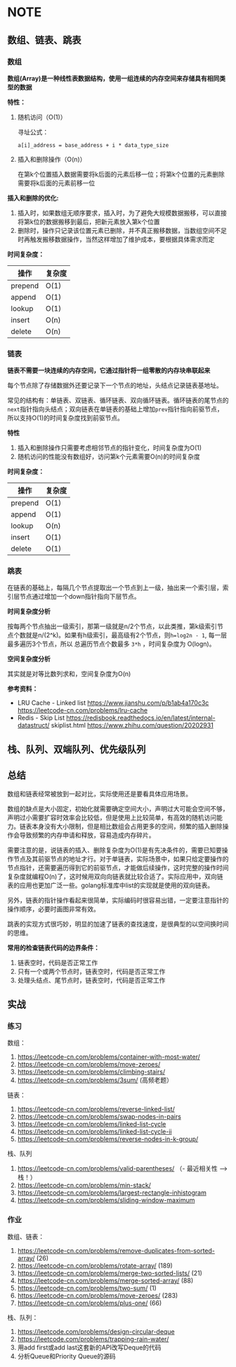 # NOTE

## 数组、链表、跳表

### 数组

**数组(Array)是一种线性表数据结构，使用一组连续的内存空间来存储具有相同类型的数据**

**特性：**

1. 随机访问（O(1)）

    寻址公式：

    ```
    a[i]_address = base_address + i * data_type_size
    ```
2. 插入和删除操作（O(n)）

    在第k个位置插入数据需要将k后面的元素后移一位；将第k个位置的元素删除需要将k后面的元素前移一位

**插入和删除的优化:**

1. 插入时，如果数组无顺序要求，插入时，为了避免大规模数据搬移，可以直接将第k位的数据搬移到最后，把新元素放入第k个位置
2. 删除时，操作只记录该位置元素已删除，并不真正搬移数据，当数组空间不足时再触发搬移数据操作，当然这样增加了维护成本，要根据具体需求而定

**时间复杂度：**

| 操作 | 复杂度 |
|-----|-------|
| prepend | O(1) |
| append  | O(1) |
| lookup  | O(1) |
| insert  | O(n) | 
| delete  | O(n) |

### 链表

**链表不需要一块连续的内存空间，它通过指针将一组零散的内存块串联起来**

每个节点除了存储数据外还要记录下一个节点的地址，头结点记录链表基地址。

常见的结构有：单链表、双链表、循环链表、双向循环链表。循环链表的尾节点的`next`指针指向头结点；双向链表在单链表的基础上增加`prev`指针指向前驱节点，所以支持O(1)的时间复杂度找到前驱节点。

**特性**

1. 插入和删除操作只需要考虑相邻节点的指针变化，时间复杂度为O(1)
2. 随机访问的性能没有数组好，访问第k个元素需要O(n)的时间复杂度

**时间复杂度：**

| 操作 | 复杂度 |
|-----|-------|
| prepend | O(1) |
| append  | O(1) |
| lookup  | O(n) |
| insert  | O(1) | 
| delete  | O(1) |

### 跳表

在链表的基础上，每隔几个节点提取出一个节点到上一级，抽出来一个索引层，索引层节点通过增加一个down指针指向下层节点。

**时间复杂度分析**

按每两个节点抽出一级索引，那第一级就是n/2个节点，以此类推，第k级索引节点个数就是n/(2^k)。如果有h级索引，最高级有2个节点，则`h=log2n - 1`, 每一层最多遍历3个节点，所以
总遍历节点个数最多 `3*h` ，时间复杂度为 O(logn)。

**空间复杂度分析**

其实就是对等比数列求和，空间复杂度为O(n)

**参考资料：**

* LRU Cache - Linked list https://www.jianshu.com/p/b1ab4a170c3c https://leetcode-cn.com/problems/lru-cache
* Redis - Skip List https://redisbook.readthedocs.io/en/latest/internal-datastruct/ skiplist.html https://www.zhihu.com/question/20202931

## 栈、队列、双端队列、优先级队列


## 总结

数组和链表经常被放到一起对比，实际使用还是要看具体应用场景。

数组的缺点是大小固定，初始化就需要确定空间大小，声明过大可能会空间不够，声明过小需要扩容时效率会比较低，但是使用上比较简单，有高效的随机访问能力。链表本身没有大小限制，但是相比数组会占用更多的空间，频繁的插入删除操作会导致频繁的内存申请和释放，容易造成内存碎片。

需要注意的是，说链表的插入、删除复杂度为O(1)是有先决条件的，需要已知要操作节点及其前驱节点的地址才行。对于单链表，实际场景中，如果只给定要操作的节点指针，还需要遍历得到它的前驱节点，才能做后续操作，这时完整的操作时间复杂度就编程O(n)了，这时候用双向向链表就比较合适了。实际应用中，双向链表的应用也更加广泛一些。golang标准库中list的实现就是使用的双向链表。

另外，链表的指针操作看起来很简单，实际编码时很容易出错，一定要注意指针的操作顺序，必要时画图非常有效。

跳表的实现方式很巧妙，明显的加速了链表的查找速度，是很典型的以空间换时间的思维。

**常用的检查链表代码的边界条件：**

1. 链表空时，代码是否正常工作
2. 只有一个或两个节点时，链表空时，代码是否正常工作
3. 处理头结点、尾节点时，链表空时，代码是否正常工作


## 实战

### 练习

数组：

1. https://leetcode-cn.com/problems/container-with-most-water/
2. https://leetcode-cn.com/problems/move-zeroes/
3. https://leetcode-cn.com/problems/climbing-stairs/ 
4. https://leetcode-cn.com/problems/3sum/ (高频老题）

链表：

1. https://leetcode-cn.com/problems/reverse-linked-list/
2. https://leetcode-cn.com/problems/swap-nodes-in-pairs
3. https://leetcode-cn.com/problems/linked-list-cycle
4. https://leetcode-cn.com/problems/linked-list-cycle-ii
5. https://leetcode-cn.com/problems/reverse-nodes-in-k-group/

栈、队列

1. https://leetcode-cn.com/problems/valid-parentheses/ （- 最近相关性 —> 栈！）
2. https://leetcode-cn.com/problems/min-stack/
3. https://leetcode-cn.com/problems/largest-rectangle-inhistogram 
4. https://leetcode-cn.com/problems/sliding-window-maximum

### 作业

数组、链表：

1. https://leetcode-cn.com/problems/remove-duplicates-from-sorted-array/ (26)
2. https://leetcode-cn.com/problems/rotate-array/ (189)
3. https://leetcode-cn.com/problems/merge-two-sorted-lists/ (21)
4. https://leetcode-cn.com/problems/merge-sorted-array/ (88)
5. https://leetcode-cn.com/problems/two-sum/ (1)
6. https://leetcode-cn.com/problems/move-zeroes/ (283)
7. https://leetcode-cn.com/problems/plus-one/ (66)

栈、队列：

1. https://leetcode.com/problems/design-circular-deque
2. https://leetcode.com/problems/trapping-rain-water/
3. 用add first或add last这套新的API改写Deque的代码
4. 分析Queue和Priority Queue的源码
